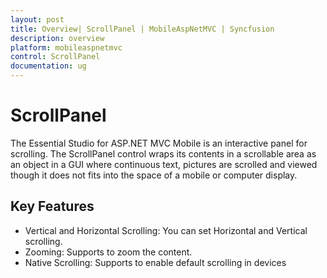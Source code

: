 ```yaml
---
layout: post
title: Overview| ScrollPanel | MobileAspNetMVC | Syncfusion
description: overview
platform: mobileaspnetmvc
control: ScrollPanel
documentation: ug
---
```


# ScrollPanel

The Essential Studio for ASP.NET MVC Mobile is an interactive panel for scrolling. The ScrollPanel control wraps its contents in a scrollable area as an object in a GUI where continuous text, pictures are scrolled and viewed though it does not fits into the space of a mobile or computer display.

## Key Features

* Vertical and Horizontal Scrolling: You can set Horizontal and Vertical scrolling.
* Zooming: Supports to zoom the content.
* Native Scrolling: Supports to enable default scrolling in devices



